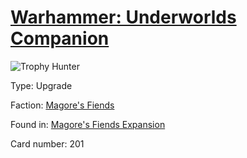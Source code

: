 # [Warhammer: Underworlds Companion](https://guidokessels.github.io/wh-underworlds)

  

![Trophy Hunter](https://warhammerunderworlds.com/wp-content/uploads/sites/6/2018/03/201_ENG.png)



Type: Upgrade

Faction: [Magore's Fiends](https://guidokessels.github.io/wh-underworlds/factions/magores-fiends.md)

Found in: [Magore's Fiends Expansion](https://guidokessels.github.io/wh-underworlds/locations/magores-fiends-expansion.md)

Card number: 201
